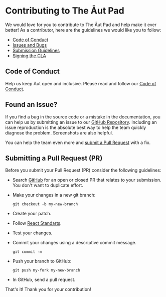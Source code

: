# Contributing to The Āut Pad

We would love for you to contribute to The Āut Pad and help make it ever better!
As a contributor, here are the guidelines we would like you to follow:

- [Code of Conduct](#coc)
- [Issues and Bugs](#issue)
- [Submission Guidelines](#submit-pr)
- [Signing the CLA](#cla)

## <a name="coc"></a> Code of Conduct

Help us keep Āut open and inclusive. Please read and follow our [Code of Conduct](https://github.com/Aut-Labs/aut-integrate/blob/main/CODE_OF_CONDUCT.md).

## <a name="issue"></a> Found an Issue?

If you find a bug in the source code or a mistake in the documentation, you can help us by
submitting an issue to our [GitHub Repository](https://github.com/Aut-Labs/aut-integrate/issues). Including an issue
reproduction is the absolute best way to help the team quickly
diagnose the problem. Screenshots are also helpful.

You can help the team even more and [submit a Pull Request](#submit-pr) with a fix.

## <a name="submit-pr"></a> Submitting a Pull Request (PR)

Before you submit your Pull Request (PR) consider the following guidelines:

- Search [GitHub](https://github.com/Aut-Labs/aut-integrate/pulls) for an open or closed PR
  that relates to your submission. You don't want to duplicate effort.
- Make your changes in a new git branch:

     ```shell
     git checkout -b my-new-branch
     ```

- Create your patch.
- Follow [React Standarts](https://github.com/pillarstudio/standards/blob/master/reactjs-guidelines.md).
- Test your changes.
- Commit your changes using a descriptive commit message.

     ```shell
     git commit -m
     ```

- Push your branch to GitHub:

    ```shell
    git push my-fork my-new-branch
    ```

- In GitHub, send a pull request.

That's it! Thank you for your contribution!